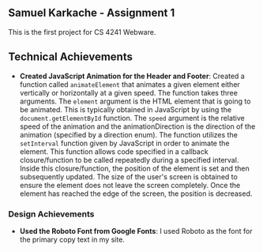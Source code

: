 
Samuel Karkache - Assignment 1
---
This is the first project for CS 4241 Webware. 

## Technical Achievements
- **Created JavaScript Animation for the Header and Footer**: Created a function called `animateElement` that animates 
a given element either vertically or horizontally at a given speed. The function takes three arguments. The `element` argument
is the HTML element that is going to be animated. This is typically obtained in JavaScript by using the `document.getElementById`
function. The `speed` argument is the relative speed of the animation and the animationDirection is the direction of the animation
(specified by a direction enum). The function utilizes the `setInterval` function given by JavaScript in order to animate the
element. This function allows code specified in a callback closure/function to be called repeatedly during a specified interval.
Inside this closure/function, the position of the element is set and then subsequently updated. The size of the user's screen
is obtained to ensure the element does not leave the screen completely. Once the element has reached the edge of the screen, the position
is decreased.

### Design Achievements
- **Used the Roboto Font from Google Fonts**: I used Roboto as the font for the primary copy text in my site.
